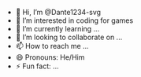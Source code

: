 - 👋 Hi, I’m @Dante1234-svg
- 👀 I’m interested in coding for games 
- 🌱 I’m currently learning ...
- 💞️ I’m looking to collaborate on ...
- 📫 How to reach me ...
- 😄 Pronouns: He/Him 
- ⚡ Fun fact: ...

<!---
Dante1234-svg/Dante1234-svg is a ✨ special ✨ repository because its `README.md` (this file) appears on your GitHub profile.
You can click the Preview link to take a look at your changes.
--->
